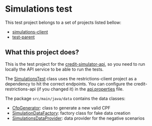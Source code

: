 # Simulations test
This test project belongs to a set of projects listed bellow:

* [simulations-client](https://github.com/eliasnogueira/simulations-client)
* [test-parent](https://github.com/eliasnogueira/test-parent)

## What this project does?
This is the test project for the [credit-simulator-api](https://github.com/eliasnogueira/credit-simulator-api), so you need to run locally the API service to be able to run the tests.

The [SimulationsTest](https://github.com/eliasnogueira/simulations-test/blob/master/src/test/java/simulations/SimulationsTest.java) 
class uses the restrictions-client project as a dependency to hit the correct endpoints.
You can configure the credit-restrictions-api (if you changed it) in the [api.properties](https://github.com/eliasnogueira/simulations-test/blob/master/src/test/resources/api.properties) file.

The package `src/main/java/data` contains the data classes:
* [CfpGenerator](https://github.com/eliasnogueira/simulations-test/blob/master/src/main/java/data/CpfGenerator.java): class to generate a new valid CPF
* [SimulationDataFactory](https://github.com/eliasnogueira/simulations-test/blob/master/src/main/java/data/SimulationDataFactory.java): factory class for fake data creation
* [SimulationsDataProvider](https://github.com/eliasnogueira/simulations-test/blob/master/src/main/java/data/SimulationDataProvider.java): data provider for the negative scenarios